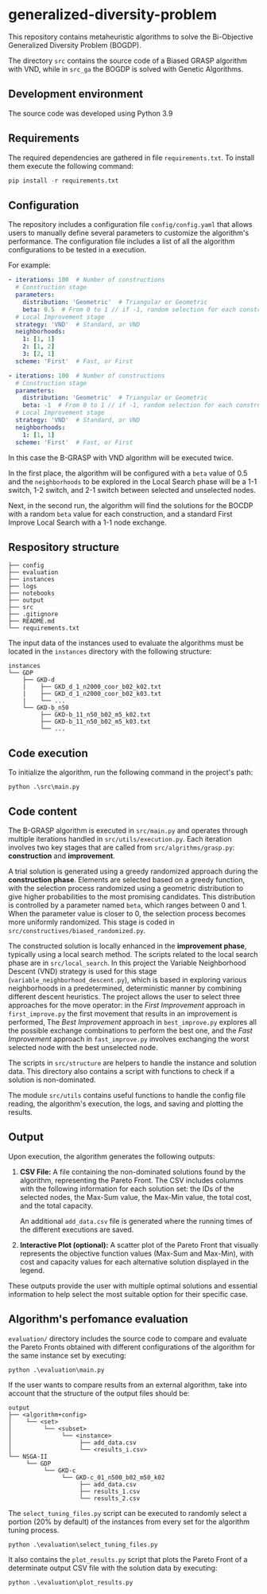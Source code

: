 # generalized-diversity-problem
This repository contains metaheuristic algorithms to solve the Bi-Objective Generalized Diversity Problem (BOGDP).

The directory `src` contains the source code of a Biased GRASP algorithm with VND, while in `src_ga` the BOGDP is solved with Genetic Algorithms.

## Development environment

The source code was developed using Python 3.9

## Requirements

The required dependencies are gathered in file ```requirements.txt```. To install them execute the following command:

```python
pip install -r requirements.txt
```

## Configuration
The repository includes a configuration file ```config/config.yaml``` that allows users to manually define several parameters to customize the algorithm's performance. The configuration file includes a list of all the algorithm configurations to be tested in a execution.

For example:

```yaml
- iterations: 100  # Number of constructions
  # Construction stage
  parameters:
    distribution: 'Geometric'  # Triangular or Geometric
    beta: 0.5  # From 0 to 1 // if -1, random selection for each construction
  # Local Improvement stage
  strategy: 'VND'  # Standard, or VND
  neighborhoods:
    1: [1, 1]
    2: [1, 2]
    3: [2, 1]
  scheme: 'First'  # Fast, or First

- iterations: 100  # Number of constructions
  # Construction stage
  parameters:
    distribution: 'Geometric'  # Triangular or Geometric
    beta: -1  # From 0 to 1 // if -1, random selection for each construction
  # Local Improvement stage
  strategy: 'VND'  # Standard, or VND
  neighborhoods:
    1: [1, 1]
  scheme: 'First'  # Fast, or First
```

In this case the B-GRASP with VND algorithm will be executed twice.

In the first place, the algorithm will be configured with a `beta` value of 0.5 and the `neighborhoods` to be explored in the Local Search phase will be a 1-1 switch, 1-2 switch, and 2-1 switch between selected and unselected nodes.

Next, in the second run, the algorithm will find the solutions for the BOCDP with a random `beta` value for each construction, and a standard First Improve Local Search with a 1-1 node exchange.

## Respository structure

```
├── config
├── evaluation
├── instances
├── logs
├── notebooks
├── output
├── src
├── .gitignore
├── README.md
└── requirements.txt
```

The input data of the instances used to evaluate the algorithms must be located in the `instances` directory with the following structure:

```
instances
└── GDP
    ├── GKD-d
    |    ├── GKD_d_1_n2000_coor_b02_k02.txt
    |    ├── GKD_d_1_n2000_coor_b02_k03.txt
    |    └── ...
    └── GKD-b_n50
         ├── GKD-b_11_n50_b02_m5_k02.txt
         ├── GKD-b_11_n50_b02_m5_k03.txt
         └── ...
```

## Code execution

To initialize the algorithm, run the following command in the project's path:

```console
python .\src\main.py
```

## Code content

The B-GRASP algorithm is executed in ```src/main.py``` and operates through multiple iterations handled in ```src/utils/execution.py```. Each iteration involves two key stages that are called from ```src/algrithms/grasp.py```: **construction** and **improvement**.

A trial solution is generated using a greedy randomized approach during the **construction phase**. Elements are selected based on a greedy function, with the selection process randomized using a geometric distribution to give higher probabilities to the most promising candidates. This distribution is controlled by a parameter named `beta`, which ranges between 0 and 1. When the parameter value is closer to 0, the selection process becomes more uniformly randomized. This stage is coded in ```src/constructives/biased_randomized.py```.

The constructed solution is locally enhanced in the **improvement phase**, typically using a local search method. The scripts related to the local search phase are in ```src/local_search```. In this project the Variable Neighborhood Descent (VND) strategy is used for this stage (```variable_neighborhood_descent.py```), which is based in exploring various neighborhoods in a predetermined, deterministic manner by combining different descent heuristics. The project allows the user to select three approaches for the move operator: in the *First Improvement* approach in ```first_improve.py``` the first movement that results in an improvement is performed, The *Best Improvement* approach in ```best_improve.py``` explores all the possible exchange combinations to perform the best one, and the *Fast Improvement* approach in ```fast_improve.py``` involves exchanging the worst selected node with the best unselected node.


The scripts in ```src/structure``` are helpers to handle the instance and solution data. This directory also contains a script with functions to check if a solution is non-dominated.

The module ```src/utils``` contains useful functions to handle the config file reading, the algorithm's execution, the logs, and saving and plotting the results.


## Output

Upon execution, the algorithm generates the following outputs:

1.	**CSV File:** A file containing the non-dominated solutions found by the algorithm, representing the Pareto Front. The CSV includes columns with the following information for each solution set: the IDs of the selected nodes, the Max-Sum value, the Max-Min value, the total cost, and the total capacity.

    An additional `add_data.csv` file is generated where the running times of the different executions are saved.

2.	**Interactive Plot (optional):** A scatter plot of the Pareto Front that visually represents the objective function values (Max-Sum and Max-Min), with cost and capacity values for each alternative solution displayed in the legend.

These outputs provide the user with multiple optimal solutions and essential information to help select the most suitable option for their specific case.


## Algorithm's perfomance evaluation

```evaluation/``` directory includes the source code to compare and evaluate the Pareto Fronts obtained with different configurations of the algorithm for the same instance set by executing:

```console
python .\evaluation\main.py
```

If the user wants to compare results from an external algorithm, take into account that the structure of the output files should be:

```
output
├── <algorithm+config>
│    └── <set>
│         └── <subset>
│              └── <instance>
│                   ├── add_data.csv
│                   └── <results_i.csv>
└── NSGA-II
     └── GDP
          └── GKD-c
               └── GKD-c_01_n500_b02_m50_k02
                    ├── add_data.csv
                    ├── results_1.csv
                    └── results_2.csv
```

The ```select_tuning_files.py``` script can be executed to randomly select a portion (20% by default) of the instances from every set for the algorithm tuning process.

```console
python .\evaluation\select_tuning_files.py
```

It also contains the ```plot_results.py``` script that plots the Pareto Front of a determinate output CSV file with the solution data by executing:

```console
python .\evaluation\plot_results.py
```
